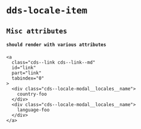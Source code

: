 # `dds-locale-item`

## `Misc attributes`

####   `should render with various attributes`

```
<a
  class="cds--link cds--link--md"
  id="link"
  part="link"
  tabindex="0"
>
  <div class="cds--locale-modal__locales__name">
    country-foo
  </div>
  <div class="cds--locale-modal__locales__name">
    language-foo
  </div>
</a>

```

